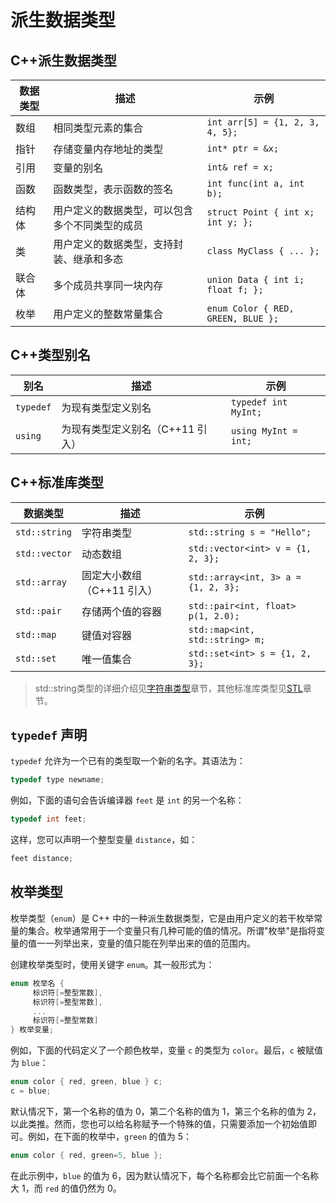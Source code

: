 # 派生数据类型

## C++派生数据类型

| 数据类型 | 描述                                           | 示例                               |
| -------- | ---------------------------------------------- | ---------------------------------- |
| 数组     | 相同类型元素的集合                             | `int arr[5] = {1, 2, 3, 4, 5};`    |
| 指针     | 存储变量内存地址的类型                         | `int* ptr = &x;`                   |
| 引用     | 变量的别名                                     | `int& ref = x;`                    |
| 函数     | 函数类型，表示函数的签名                       | `int func(int a, int b);`          |
| 结构体   | 用户定义的数据类型，可以包含多个不同类型的成员 | `struct Point { int x; int y; };`  |
| 类       | 用户定义的数据类型，支持封装、继承和多态       | `class MyClass { ... };`           |
| 联合体   | 多个成员共享同一块内存                         | `union Data { int i; float f; };`  |
| 枚举     | 用户定义的整数常量集合                         | `enum Color { RED, GREEN, BLUE };` |

## C++类型别名

| 别名      | 描述                             | 示例                 |
| --------- | -------------------------------- | -------------------- |
| `typedef` | 为现有类型定义别名               | `typedef int MyInt;` |
| `using`   | 为现有类型定义别名（C++11 引入） | `using MyInt = int;` |

## C++标准库类型

| 数据类型      | 描述                       | 示例                                |
| ------------- | -------------------------- | ----------------------------------- |
| `std::string` | 字符串类型                 | `std::string s = "Hello";`          |
| `std::vector` | 动态数组                   | `std::vector<int> v = {1, 2, 3};`   |
| `std::array`  | 固定大小数组（C++11 引入） | `std::array<int, 3> a = {1, 2, 3};` |
| `std::pair`   | 存储两个值的容器           | `std::pair<int, float> p(1, 2.0);`  |
| `std::map`    | 键值对容器                 | `std::map<int, std::string> m;`     |
| `std::set`    | 唯一值集合                 | `std::set<int> s = {1, 2, 3};`      |

> std::string类型的详细介绍见[字符串类型]()章节，其他标准库类型见[STL](../STL.md)章节。

## `typedef` 声明

`typedef` 允许为一个已有的类型取一个新的名字。其语法为：

```cpp
typedef type newname;
```

例如，下面的语句会告诉编译器 `feet` 是 `int` 的另一个名称：

```cpp
typedef int feet;
```

这样，您可以声明一个整型变量 `distance`，如：

```cpp
feet distance;
```

## 枚举类型

枚举类型（`enum`）是 C++ 中的一种派生数据类型，它是由用户定义的若干枚举常量的集合。枚举通常用于一个变量只有几种可能的值的情况。所谓"枚举"是指将变量的值一一列举出来，变量的值只能在列举出来的值的范围内。

创建枚举类型时，使用关键字 `enum`。其一般形式为：

```cpp
enum 枚举名 {
     标识符[=整型常数],
     标识符[=整型常数],
     ...
     标识符[=整型常数]
} 枚举变量;
```

例如，下面的代码定义了一个颜色枚举，变量 `c` 的类型为 `color`。最后，`c` 被赋值为 `blue`：

```cpp
enum color { red, green, blue } c;
c = blue;
```

默认情况下，第一个名称的值为 0，第二个名称的值为 1，第三个名称的值为 2，以此类推。然而，您也可以给名称赋予一个特殊的值，只需要添加一个初始值即可。例如，在下面的枚举中，`green` 的值为 5：

```cpp
enum color { red, green=5, blue };
```

在此示例中，`blue` 的值为 6，因为默认情况下，每个名称都会比它前面一个名称大 1，而 `red` 的值仍然为 0。
